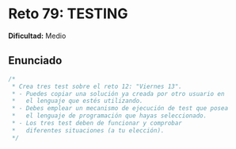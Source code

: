 # Reto 79: TESTING

**Dificultad:** Medio

## Enunciado

```Javascript
/*
 * Crea tres test sobre el reto 12: "Viernes 13".
 * - Puedes copiar una solución ya creada por otro usuario en
 *   el lenguaje que estés utilizando.
 * - Debes emplear un mecanismo de ejecución de test que posea
 *   el lenguaje de programación que hayas seleccionado.
 * - Los tres test deben de funcionar y comprobar
 *   diferentes situaciones (a tu elección).
 */
```
